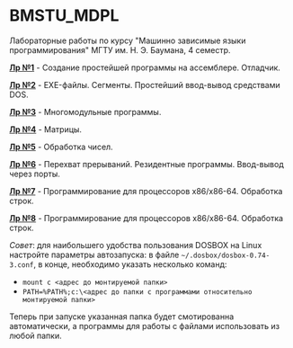 # BMSTU_MDPL
Лабораторные работы по курсу "Машинно зависимые языки программирования" МГТУ им. Н. Э. Баумана, 4 семестр. 

[__Лр №1__](https://github.com/HanSoloCh/BMSTU_MDPL/tree/main/lab_1) - Создание простейшей программы на ассемблере. Отладчик.<br>

[__Лр №2__](https://github.com/HanSoloCh/BMSTU_MDPL/tree/main/lab_2) - EXE-файлы. Сегменты. Простейший ввод-вывод средствами DOS.<br>

[__Лр №3__](https://github.com/HanSoloCh/BMSTU_MDPL/tree/main/lab_3) - Многомодульные программы.<br>

[__Лр №4__](https://github.com/HanSoloCh/BMSTU_MDPL/tree/main/lab_4) - Матрицы.<br>

[__Лр №5__](https://github.com/HanSoloCh/BMSTU_MDPL/tree/main/lab_5) - Обработка чисел.<br>

[__Лр №6__](https://github.com/HanSoloCh/BMSTU_MDPL/tree/main/lab_6) - Перехват прерываний. Резидентные программы. Ввод-вывод через порты.<br>

[__Лр №7__](https://github.com/HanSoloCh/BMSTU_MDPL/tree/main/lab_7) - Программирование для процессоров x86/x86-64. Обработка строк.<br>

[__Лр №8__](https://github.com/HanSoloCh/BMSTU_MDPL/tree/main/lab_8) - Программирование для процессоров x86/x86-64. Обработка строк.<br>

*Совет*: для наибольшего удобства пользования DOSBOX на Linux настройте параметры автозапуска: в файле `~/.dosbox/dosbox-0.74-3.conf`, в конце, необходимо указать несколько команд:
- `mount c <адрес до монтируемой папки>`
- `PATH=%PATH%;c:\<адрес до папки с программами относительно монтируемой папки>`

Теперь при запуске указанная папка будет смотированна автоматически, а программы для работы с файлами использовать из любой папки.
